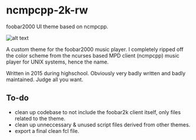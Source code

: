 # ncmpcpp-2k-rw
foobar2000 UI theme based on ncmpcpp.

![alt text](https://imgur.com/jlccap7.jpg "with switchable side panels!")

A custom theme for the foobar2000 music player. I completely ripped off the color scheme from the ncurses based MPD client (ncmpcpp) music player for UNIX systems, hence the name.

Written in 2015 during highschool. Obviously very badly written and badly maintained. Judge all you want.

## To-do
* clean up codebase to not include the foobar2k client itself, only files related to the theme.
* clean up unneccessary & unused script files derived from other themes.
* export a final clean fcl file.


